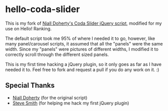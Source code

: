 # hello-coda-slider

This is my fork of [Niall Doherty's Coda Slider jQuery script](http://www.ndoherty.biz/demos/coda-slider/2.0/), modified for my use on Hello! Ranking.

The default script took me 95% of where I needed it to go, however, like many panel/carousel scripts, it assumed that all the "panels" were the same width. Since my "panels" were pictures of different widths, I modified it to correctly scroll through the different sized panels.

This is my first time hacking a jQuery plugin, so it only goes as far as I have needed it to. Feel free to fork and request a pull if you do any work on it. :)


## Special Thanks

* [Niall Doherty](http://ndoherty.biz) (for the original script)
* [Steve Smith](http://orderedlist.com) (for helping me hack my first jQuery plugin)